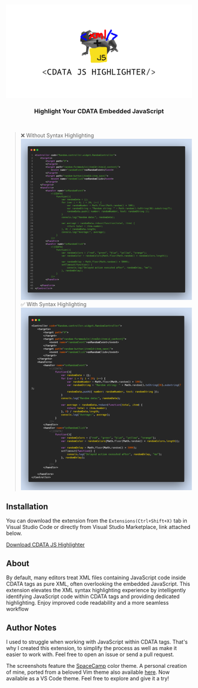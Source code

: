 ![Alt text](images/banner.png)
<div align="center">
  <h3>
    Highlight Your CDATA Embedded JavaScript
  </h3>
  <br>
</div>

> ❌ Without Syntax Highlighting
![Alt text](images/snapshotbefore.png)
> ✅ With Syntax Highlighting
![Alt text](images/snapshot.png)

## Installation 

You can download the extension from the `Extensions(Ctrl+Shift+X)` tab in Visual Studio Code or directly from Visual Studio Marketplace, link attached below.

[Download CDATA JS Highlighter](https://marketplace.visualstudio.com/items?itemName=PaulGomez.cdata-js-highlighter)

## About

By default, many editors treat XML files containing JavaScript code inside CDATA tags as pure XML, often overlooking the embedded JavaScript. This extension elevates the XML syntax highlighting experience by intelligently identifying JavaScript code within CDATA tags and providing dedicated highlighting. Enjoy improved code readability and a more seamless workflow

## Author Notes
I used to struggle when working with JavaScript within CDATA tags. That's why I created this extension, to simplify the process as well as make it easier to work with. Feel free to open an issue or  send a pull request.

The screenshots feature the [SpaceCamp](https://marketplace.visualstudio.com/items?itemName=PaulGomez.spacecamp) color theme. A personal creation of mine, ported from a beloved Vim theme also available [here](https://github.com/jaredgorski/SpaceCamp/tree/master
). Now available as a VS Code theme. Feel free to explore and give it a try!


